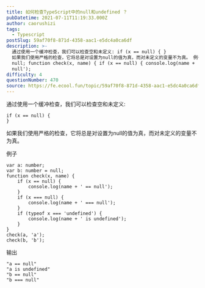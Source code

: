 ```yaml
---
title: 如何检查TypeScript中的null和undefined ？
pubDatetime: 2021-07-11T11:19:33.000Z
author: caorushizi
tags:
  - Typescript
postSlug: 59af70f8-871d-4358-aac1-e5dc4a0ca6df
description: >-
  通过使用一个缓冲检查，我们可以检查空和未定义: if (x == null) { }
  如果我们使用严格的检查，它将总是对设置为null的值为真，而对未定义的变量不为真。 例子 var a: number; var b: number =
  null; function check(x, name) { if (x == null) { console.log(name + ' ==
  null'); 
difficulty: 4
questionNumber: 470
source: https://fe.ecool.fun/topic/59af70f8-871d-4358-aac1-e5dc4a0ca6df
---
```


通过使用一个缓冲检查，我们可以检查空和未定义:
```
if (x == null) {  
}  
```
如果我们使用严格的检查，它将总是对设置为null的值为真，而对未定义的变量不为真。

例子
```
var a: number;  
var b: number = null;  
function check(x, name) {  
    if (x == null) {  
        console.log(name + ' == null');  
    }  
    if (x === null) {  
        console.log(name + ' === null');  
    }  
    if (typeof x === 'undefined') {  
        console.log(name + ' is undefined');  
    }  
}  
check(a, 'a');  
check(b, 'b');  
```
输出
```
"a == null"  
"a is undefined"  
"b == null"  
"b === null"  
```

